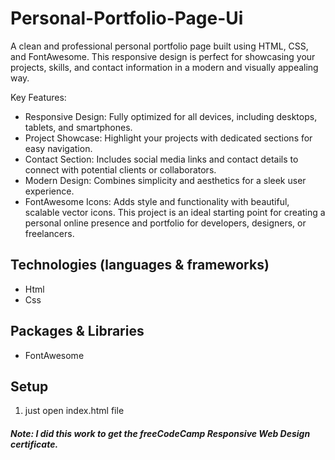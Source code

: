 # Personal-Portfolio-Page-Ui

A clean and professional personal portfolio page built using HTML, CSS, and FontAwesome. This responsive design is perfect for showcasing your projects, skills, and contact information in a modern and visually appealing way.

Key Features:
- Responsive Design: Fully optimized for all devices, including desktops, tablets, and smartphones.
- Project Showcase: Highlight your projects with dedicated sections for easy navigation.
- Contact Section: Includes social media links and contact details to connect with potential clients or collaborators.
- Modern Design: Combines simplicity and aesthetics for a sleek user experience.
- FontAwesome Icons: Adds style and functionality with beautiful, scalable vector icons.
This project is an ideal starting point for creating a personal online presence and portfolio for developers, designers, or freelancers.

## Technologies (languages & frameworks)

- Html
- Css

## Packages & Libraries

- FontAwesome

## Setup

1. just open index.html file

#### _Note:_ _I did this work to get the freeCodeCamp Responsive Web Design certificate._
